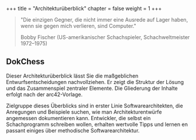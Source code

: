 +++
title = "Architekturüberblick"
chapter = false
weight = 1
+++

> "Die einzigen Gegner, die nicht immer eine Ausrede auf Lager haben, wenn sie gegen mich verlieren, sind Computer."
>
> Bobby Fischer (US-amerikanischer Schachspieler, Schachweltmeister 1972–1975)

## DokChess
Dieser Architekturüberblick lässt Sie die maßgeblichen Entwurfsentscheidungen nachvollziehen.
Er zeigt die Struktur der Lösung und das Zusammenspiel zentraler Elemente.
Die Gliederung der Inhalte erfolgt nach der arc42-Vorlage.

Zielgruppe dieses Überblicks sind in erster Linie Softwarearchitekten, die Anregungen und Beispiele suchen, wie man Architekturentwürfe angemessen dokumentieren kann.
Entwickler, die selbst ein Schachprogramm schreiben wollen, erhalten wertvolle Tipps und lernen en passant einiges über methodische Softwarearchitektur.
